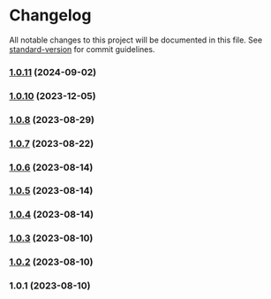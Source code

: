 # Changelog

All notable changes to this project will be documented in this file. See [standard-version](https://github.com/conventional-changelog/standard-version) for commit guidelines.

### [1.0.11](https://github.com/Vity01/backstage-jfrog-artifactory-libs/compare/v1.0.10...v1.0.11) (2024-09-02)

### [1.0.10](https://github.com/Vity01/backstage-jfrog-artifactory-libs/compare/v1.0.8...v1.0.10) (2023-12-05)

### [1.0.8](https://github.com/Vity01/backstage-jfrog-artifactory-libs/compare/v1.0.7...v1.0.8) (2023-08-29)

### [1.0.7](https://github.com/Vity01/backstage-jfrog-artifactory-libs/compare/v1.0.6...v1.0.7) (2023-08-22)

### [1.0.6](https://github.com/Vity01/backstage-jfrog-artifactory-libs/compare/v1.0.5...v1.0.6) (2023-08-14)

### [1.0.5](https://github.com/Vity01/backstage-jfrog-artifactory-libs/compare/v1.0.4...v1.0.5) (2023-08-14)

### [1.0.4](https://github.com/Vity01/backstage-jfrog-artifactory-libs/compare/v1.0.3...v1.0.4) (2023-08-14)

### [1.0.3](https://github.com/Vity01/backstage-jfrog-artifactory-libs/compare/v1.0.2...v1.0.3) (2023-08-10)

### [1.0.2](https://github.com/Vity01/backstage-jfrog-artifactory-libs/compare/v1.0.1...v1.0.2) (2023-08-10)

### 1.0.1 (2023-08-10)

